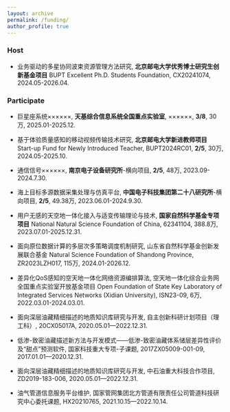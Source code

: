 ```yaml
---
layout: archive
permalink: /funding/
author_profile: true
---
```



### Host
* 业务驱动的多星协同波束资源管理方法研究, **北京邮电大学优秀博士研究生创新基金项目** BUPT Excellent Ph.D. Students Foundation, CX20241074, 2024.05-2026.04.

### Participate
* 巨星座系统××××××, **天基综合信息系统全国重点实验室**, ××××××, **3/8**, 30万, 2025.01-2025.12.

* 基于体验质量感知的移动视频传输技术研究, **北京邮电大学新进教师项目** Start-up Fund for Newly Introduced Teacher, BUPT2024RC01, **2/5**, 30万, 2024.05-2025.10.

* 通信信号××××××, **南京电子设备研究所**-横向项目, **2/5**, 48万, 2023.09-2024.7.30.

* 海上目标多源数据采集处理与仿真平台, **中国电子科技集团第二十八研究所**-横向项目, **2/5**, 49.38万, 2023.06.01-2024.9.30.

* 用户无感的天空地一体化接入与适变传输理论与技术, **国家自然科学基金专项项目** National Natural Science Foundation of China, 62341104, 388.8万, 2023.07.01-2025.12.31.

* 面向原位数据计算的多层次多策略调度机制研究, 山东省自然科学基金创新发展联合基金 Natural Science Foundation of Shandong Province, ZR2023LZH017, 115万, 2024.01-2026.12.

* 差异化QoS感知的空天地一体化网络资源编排算法, 空天地一体化综合业务网全国重点实验室开放基金项目 Open Foundation of State Key Laboratory of Integrated Services Networks (Xidian University), ISN23-09, 6万, 2022.03.01-2024.03.01.

* 面向深层油藏精细描述的地质知识库研究与开发, 自主创新科研计划项目（理工科）, 20CX05017A, 2020.05.01—2022.12.31.

* 低渗-致密油藏描述新方法与开发模式——低渗-致密油藏体系储层差异性评价及“甜点”预测软件, 国家科技重大专项-子课题, 2017ZX05009-001-09, 2017.01.01—2020.12.31.

* 面向深层油藏精细描述的地质知识库研究与开发, 中石油重大科技合作项目, ZD2019-183-006, 2020.05.01—2022.12.31.

* 油气管道信息服务平台维护, 国家管网集团北方管道有限责任公司管道科技研究中心委托课题, HX20210765, 2021.10.15—2022.10.14.
